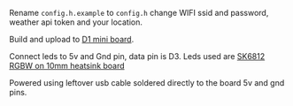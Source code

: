 Rename `config.h.example` to `config.h` change WIFI ssid and password, weather api token and your location.

Build and upload to [D1 mini board](https://www.wemos.cc/en/latest/d1/d1_mini.html).

Connect leds to 5v and Gnd pin, data pin is D3. Leds used are [SK6812 RGBW on 10mm heatsink board](https://ae01.alicdn.com/kf/Hddb9a499bdc74a99a4dc9ed579735a15G/100-Pcs-SK6812-RGBW-SMD-Chips-Light-Beads-Heatsink-Board-10mm-x-3mm-WS2812B-LED-IC.jpg_Q90.jpg_.webp)

Powered using leftover usb cable soldered directly to the board 5v and gnd pins.

